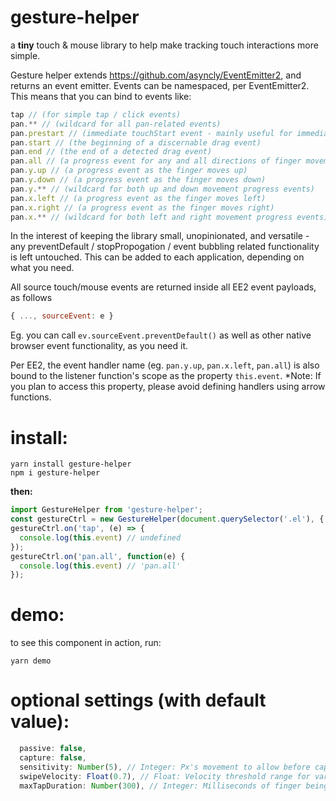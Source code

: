 # gesture-helper
a **tiny** touch & mouse library to help make tracking touch interactions more simple.

Gesture helper extends https://github.com/asyncly/EventEmitter2, and returns an event emitter.
Events can be namespaced, per EventEmitter2. This means that you can bind to events like:
```javascript
tap // (for simple tap / click events)
pan.** // (wildcard for all pan-related events)
pan.prestart // (immediate touchStart event - mainly useful for immediately blocking browser behaviour)
pan.start // (the beginning of a discernable drag event)
pan.end // (the end of a detected drag event)
pan.all // (a progress event for any and all directions of finger movement)
pan.y.up // (a progress event as the finger moves up)
pan.y.down // (a progress event as the finger moves down)
pan.y.** // (wildcard for both up and down movement progress events)
pan.x.left // (a progress event as the finger moves left)
pan.x.right // (a progress event as the finger moves right)
pan.x.** // (wildcard for both left and right movement progress events)
```

In the interest of keeping the library small, unopinionated, and versatile - any preventDefault / stopPropogation / event bubbling related functionality is left untouched. This can be added to each application, depending on what you need.

All source touch/mouse events are returned inside all EE2 event payloads, as follows
```javascript
{ ..., sourceEvent: e }
```
Eg. you can call ```ev.sourceEvent.preventDefault()``` as well as other native browser event functionality, as you need it.

Per EE2, the event handler name (eg. ```pan.y.up```, ```pan.x.left```, ```pan.all```) is also bound to the listener function's scope as the property ```this.event```.
*Note: If you plan to access this property, please avoid defining handlers using arrow functions.

# install:
```
yarn install gesture-helper
npm i gesture-helper
```

**then:**
```javascript
import GestureHelper from 'gesture-helper';
const gestureCtrl = new GestureHelper(document.querySelector('.el'), { ...options });
gestureCtrl.on('tap', (e) => {
  console.log(this.event) // undefined
});
gestureCtrl.on('pan.all', function(e) {
  console.log(this.event) // 'pan.all'
});
```

# demo:
to see this component in action, run:
```
yarn demo
```


# optional settings (with default value):
```javascript
  passive: false,
  capture: false,
  sensitivity: Number(5), // Integer: Px's movement to allow before capturing pan event
  swipeVelocity: Float(0.7), // Float: Velocity threshold range for varied swipe detection
  maxTapDuration: Number(300), // Integer: Milliseconds of finger being on the screen before a tap event is ignored
```

